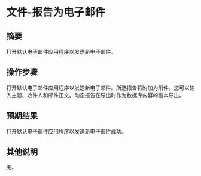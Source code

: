 # 文件-报告为电子邮件

## 摘要

打开默认电子邮件应用程序以发送新电子邮件。

## 操作步骤

打开默认电子邮件应用程序以发送新电子邮件。所选报告将附加为附件。您可以输入主题、收件人和邮件正文。动态报告在导出时作为数据库内容的副本导出。

## 预期结果

打开默认电子邮件应用程序以发送新电子邮件成功。

## 其他说明

无。
